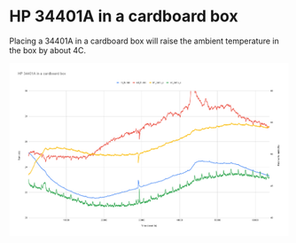 # HP 34401A in a cardboard box

Placing a 34401A in a cardboard box will raise the ambient temperature in the box by about 4C.

![](graph.png)

